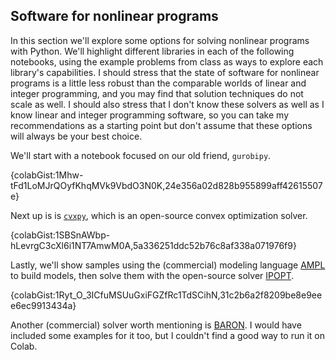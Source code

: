 ## Software for nonlinear programs

In this section we'll explore some options for solving nonlinear programs with Python. We'll highlight different libraries in each of the following notebooks, using the example problems from class as ways to explore each library's capabilities. I should stress that the state of software for nonlinear programs is a little less robust than the comparable worlds of linear and integer programming, and you may find that solution techniques do not scale as well. I should also stress that I don't know these solvers as well as I know linear and integer programming software, so you can take my recommendations as a starting point but don't assume that these options will always be your best choice.

We'll start with a notebook focused on our old friend, `gurobipy`.

{colabGist:1Mhw-tFd1LoMJrQOyfKhqMVk9VbdO3N0K,24e356a02d828b955899aff42615507e}

Next up is is [`cvxpy`](https://www.cvxpy.org/index.html), which is an open-source convex optimization solver.

{colabGist:1SBSnAWbp-hLevrgC3cXl6i1NT7AmwM0A,5a336251ddc52b76c8af338a071976f9}

Lastly, we'll show samples using the (commercial) modeling language [AMPL](https://ampl.com/) to build models, then solve them with the open-source solver [IPOPT](https://coin-or.github.io/Ipopt/).

{colabGist:1Ryt_O_3ICfuMSUuGxiFGZfRc1TdSCihN,31c2b6a2f8209be8e9eee6ec9913434a}

Another (commercial) solver worth mentioning is [BARON](https://minlp.com/baron-solver). I would have included some examples for it too, but I couldn't find a good way to run it on Colab.
